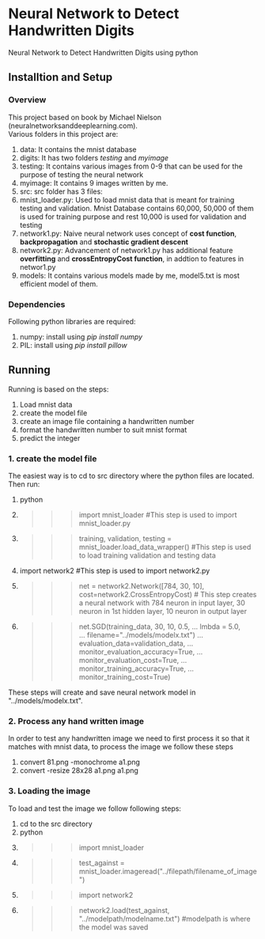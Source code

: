 # Neural Network to Detect Handwritten Digits
Neural Network to Detect Handwritten Digits using python<br>

## Installtion and Setup

### Overview
This project based on book by Michael Nielson (neuralnetworksanddeeplearning.com).<br>
Various folders in this project are:

1. data:  It contains the mnist database
2. digits:  It has two folders *testing* and *myimage*
  1. testing: It contains various images from 0-9 that can be used for the purpose of testing the neural network
  2. myimage: It contains 9 images written by me.
3. src: src folder has 3 files:
  1. mnist_loader.py: Used to load mnist data that is meant for training testing and validation. Mnist Database contains 60,000, 50,000 of them is used for training purpose and rest 10,000 is used for validation and testing
  2. network1.py: Naive neural network uses concept of **cost function**, **backpropagation** and **stochastic gradient descent**
  3. network2.py: Advancement of network1.py has additional feature **overfitting** and **crossEntropyCost function**, in addtion to features in networ1.py
4. models: It contains various models made by me, model5.txt is most efficient model of them.

### Dependencies
Following python libraries are required:

1. numpy: install using *pip install numpy*
2. PIL: install using *pip install pillow*

## Running
Running is based on the steps:

1. Load mnist data
2. create the model file
3. create an image file containing a handwritten number
4. format the handwritten number to suit mnist format
5. predict the integer 

### 1. create the model file
The easiest way is to cd to src directory where the python files are located. Then run:

1. python
2. >>> import mnist_loader  #This step is used to import mnist_loader.py
3. >>> training, validation, testing = mnist_loader.load_data_wrapper() #This step is used to load training validation and testing data
4. import network2 #This step is used to import network2.py
5. >>> net = network2.Network([784, 30, 10], cost=network2.CrossEntropyCost) # This step creates a neural network with 784 neuron in input layer, 30 neuron in 1st hidden layer, 10 neuron in output layer
6. >>> net.SGD(training_data, 30, 10, 0.5,
  ... lmbda = 5.0,                     
  ... filename="../models/modelx.txt") 
  ... evaluation_data=validation_data,
  ... monitor_evaluation_accuracy=True,
  ... monitor_evaluation_cost=True,
  ... monitor_training_accuracy=True,
  ... monitor_training_cost=True)

These steps will create and save neural network model in "../models/modelx.txt".

### 2. Process any hand written image

In order to test any handwritten image we need to first process it so that it matches with mnist data, to process the image we follow these steps 

 1. convert 81.png -monochrome a1.png
 2. convert -resize 28x28 a1.png a1.png

### 3. Loading the image

To load and test the image we follow following steps:

1. cd to the src directory
2. python
3. >>> import mnist_loader
4. >>> test_against = mnist_loader.imageread("../filepath/filename_of_image")
5. >>> import network2
6. >>> network2.load(test_against, "../modelpath/modelname.txt") #modelpath is where the model was saved
